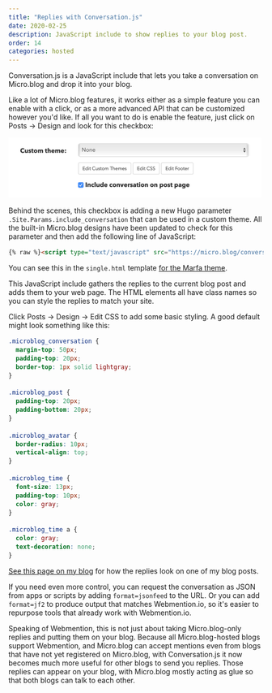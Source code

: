 ```yaml
---
title: "Replies with Conversation.js"
date: 2020-02-25
description: JavaScript include to show replies to your blog post.
order: 14
categories: hosted
---
```


Conversation.js is a JavaScript include that lets you take a conversation on Micro.blog and drop it into your blog.

Like a lot of Micro.blog features, it works either as a simple feature you can enable with a click, or as a more advanced API that can be customized however you'd like. If all you want to do is enable the feature, just click on Posts → Design and look for this checkbox:

<img src="/assets/images/web/conversation-checkbox.png" alt="Conversation checkbox" border="0" width="500" height="119" style="max-width: 500px;" />

Behind the scenes, this checkbox is adding a new Hugo parameter `.Site.Params.include_conversation` that can be used in a custom theme. All the built-in Micro.blog designs have been updated to check for this parameter and then add the following line of JavaScript:

```html
{% raw %}<script type="text/javascript" src="https://micro.blog/conversation.js?url={{ .Permalink }}></script>{% endraw %}
```

You can see this in the `single.html` template [for the Marfa theme](https://github.com/microdotblog/theme-marfa/blob/master/layouts/post/single.html).

This JavaScript include gathers the replies to the current blog post and adds them to your web page. The HTML elements all have class names so you can style the replies to match your site.

Click Posts → Design → Edit CSS to add some basic styling. A good default might look something like this:

```css
.microblog_conversation {
  margin-top: 50px;
  padding-top: 20px;
  border-top: 1px solid lightgray;
}

.microblog_post {
  padding-top: 20px;
  padding-bottom: 20px;
}

.microblog_avatar {
  border-radius: 10px;
  vertical-align: top;
}

.microblog_time {
  font-size: 13px;
  padding-top: 10px;
  color: gray;
}

.microblog_time a {
  color: gray;
  text-decoration: none;
}
```

[See this page on my blog](https://www.manton.org/2020/02/24/mimi-uploader-for.html) for how the replies look on one of my blog posts.

If you need even more control, you can request the conversation as JSON from apps or scripts by adding `format=jsonfeed` to the URL. Or you can add `format=jf2` to produce output that matches Webmention.io, so it's easier to repurpose tools that already work with Webmention.io.

Speaking of Webmention, this is not just about taking Micro.blog-only replies and putting them on your blog. Because all Micro.blog-hosted blogs support Webmention, and Micro.blog can accept mentions even from blogs that have not yet registered on Micro.blog, with Conversation.js it now becomes much more useful for other blogs to send you replies. Those replies can appear on your blog, with Micro.blog mostly acting as glue so that both blogs can talk to each other.
